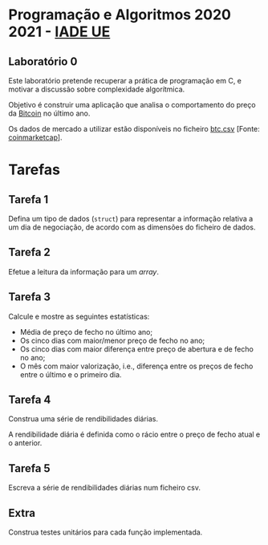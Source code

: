 # Programação e Algoritmos 2020 2021 - [IADE UE](https://www.iade.europeia.pt/)

## Laboratório 0

Este laboratório pretende recuperar a prática de programação em C, e motivar a discussão sobre complexidade algorítmica.

Objetivo é construir uma aplicação que analisa o comportamento do preço da [Bitcoin](https://en.wikipedia.org/wiki/Bitcoin) no último ano.

Os dados de mercado a utilizar estão disponíveis no ficheiro [btc.csv](btc.csv) [Fonte: [coinmarketcap](https://coinmarketcap.com/currencies/bitcoin/historical-data/)].

# Tarefas 

## Tarefa 1

Defina um tipo de dados (`struct`) para representar a informação relativa a um dia de negociação, de acordo com as dimensões do ficheiro de dados.

## Tarefa 2

Efetue a leitura da informação para um *array*.

## Tarefa 3

Calcule e mostre as seguintes estatísticas:

- Média de preço de fecho no último ano;
- Os cinco dias com maior/menor preço de fecho no ano;
- Os cinco dias com maior diferença entre preço de abertura e de fecho no ano;
- O mês com maior valorização, i.e., diferença entre os preços de fecho entre o último e o primeiro dia.

## Tarefa 4

Construa uma série de rendibilidades diárias.

A rendibilidade diária é definida como o rácio entre o preço de fecho atual e o anterior.

## Tarefa 5

Escreva a série de rendibilidades diárias num ficheiro csv.

## Extra

Construa testes unitários para cada função implementada.
